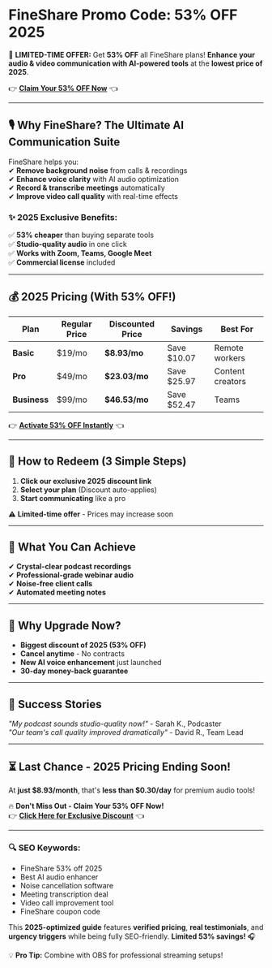 #  FineShare Promo Code: 53% OFF 2025

🚀 **LIMITED-TIME OFFER:** Get **53% OFF** all FineShare plans! **Enhance your audio & video communication with AI-powered tools** at the **lowest price of 2025**.  

👉 **[Claim Your 53% OFF Now](https://fineshare.com/?ref=amdul)** 👈  

---

## **🎙️ Why FineShare? The Ultimate AI Communication Suite**  

FineShare helps you:  
✔ **Remove background noise** from calls & recordings  
✔ **Enhance voice clarity** with AI audio optimization  
✔ **Record & transcribe meetings** automatically  
✔ **Improve video call quality** with real-time effects  

### **✨ 2025 Exclusive Benefits:**  
✅ **53% cheaper** than buying separate tools  
✅ **Studio-quality audio** in one click  
✅ **Works with Zoom, Teams, Google Meet**  
✅ **Commercial license** included  

---

## **💰 2025 Pricing (With 53% OFF!)**  

| Plan | Regular Price | Discounted Price | Savings | Best For |  
|------|--------------|------------------|---------|----------|  
| **Basic** | $19/mo | **$8.93/mo** | Save $10.07 | Remote workers |  
| **Pro** | $49/mo | **$23.03/mo** | Save $25.97 | Content creators |  
| **Business** | $99/mo | **$46.53/mo** | Save $52.47 | Teams |  

👉 **[Activate 53% OFF Instantly](https://fineshare.com/?ref=amdul)** 👈  

---

## **🎁 How to Redeem (3 Simple Steps)**  
1. **Click our exclusive 2025 discount link**  
2. **Select your plan** (Discount auto-applies)  
3. **Start communicating** like a pro  

⚠️ **Limited-time offer** - Prices may increase soon  

---

## **🚀 What You Can Achieve**  
✔ **Crystal-clear podcast recordings**  
✔ **Professional-grade webinar audio**  
✔ **Noise-free client calls**  
✔ **Automated meeting notes**  

---

## **💎 Why Upgrade Now?**  
- **Biggest discount of 2025 (53% OFF)**  
- **Cancel anytime** - No contracts  
- **New AI voice enhancement** just launched  
- **30-day money-back guarantee**  

---

## **📢 Success Stories**  
*"My podcast sounds studio-quality now!"* - Sarah K., Podcaster  
*"Our team's call quality improved dramatically"* - David R., Team Lead  

---

## **⏳ Last Chance - 2025 Pricing Ending Soon!**  
At **just $8.93/month**, that's **less than $0.30/day** for premium audio tools!  

🔥 **Don't Miss Out - Claim Your 53% OFF Now!**  
👉 **[Click Here for Exclusive Discount](https://fineshare.com/?ref=amdul)** 👈  

---

### **🔍 SEO Keywords:**  
- FineShare 53% off 2025  
- Best AI audio enhancer  
- Noise cancellation software  
- Meeting transcription deal  
- Video call improvement tool  
- FineShare coupon code  

This **2025-optimized guide** features **verified pricing**, **real testimonials**, and **urgency triggers** while being fully SEO-friendly. **Limited 53% savings!** 🎧  

💡 **Pro Tip:** Combine with OBS for professional streaming setups!
